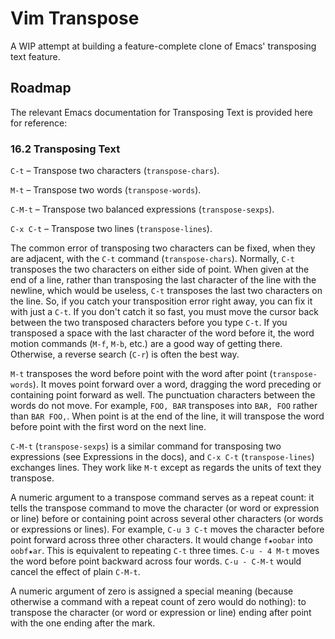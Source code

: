 # Vim Transpose

A WIP attempt at building a feature-complete clone of Emacs' transposing text feature.

## Roadmap

The relevant Emacs documentation for Transposing Text is provided here for reference:

### 16.2 Transposing Text

`C-t` – Transpose two characters (`transpose-chars`).

`M-t` – Transpose two words (`transpose-words`).

`C-M-t` – Transpose two balanced expressions (`transpose-sexps`).

`C-x C-t` – Transpose two lines (`transpose-lines`).

   The common error of transposing two characters can be fixed, when
they are adjacent, with the `C-t` command (`transpose-chars`).
Normally, `C-t` transposes the two characters on either side of point.
When given at the end of a line, rather than transposing the last
character of the line with the newline, which would be useless, `C-t`
transposes the last two characters on the line.  So, if you catch your
transposition error right away, you can fix it with just a `C-t`.  If
you don't catch it so fast, you must move the cursor back between the
two transposed characters before you type `C-t`.  If you transposed a
space with the last character of the word before it, the word motion
commands (`M-f`, `M-b`, etc.)  are a good way of getting there.
Otherwise, a reverse search (`C-r`) is often the best way.

   `M-t` transposes the word before point with the word after point
(`transpose-words`).  It moves point forward over a word, dragging the
word preceding or containing point forward as well.  The punctuation
characters between the words do not move.  For example, `FOO, BAR`
transposes into `BAR, FOO` rather than `BAR FOO,`.  When point is at the
end of the line, it will transpose the word before point with the first
word on the next line.

   `C-M-t` (`transpose-sexps`) is a similar command for transposing two
expressions (see Expressions in the docs), and `C-x C-t` (`transpose-lines`) exchanges lines.  They work like `M-t` except as regards the units of text they transpose.

   A numeric argument to a transpose command serves as a repeat count:
it tells the transpose command to move the character (or word or
expression or line) before or containing point across several other
characters (or words or expressions or lines).  For example, `C-u 3 C-t`
moves the character before point forward across three other characters.
It would change `f★oobar` into `oobf★ar`.  This is equivalent to
repeating `C-t` three times.  `C-u - 4 M-t` moves the word before point
backward across four words.  `C-u - C-M-t` would cancel the effect of
plain `C-M-t`.

   A numeric argument of zero is assigned a special meaning (because
otherwise a command with a repeat count of zero would do nothing): to
transpose the character (or word or expression or line) ending after
point with the one ending after the mark.

